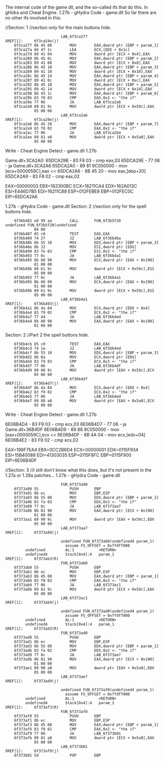 The internal code of the game dll, and the so-called ifs that do this. In gHidra and Cheat Engine.
1.27b - gHydra Code - game.dll So far there are no other ifs involved in this.

//Section: 1 //section only for the main buttons hide.

                             LAB_6f3ca277                                    XREF[1]:     6f3ca24e(j)  
        6f3ca277 8b 45 08        MOV        EAX,dword ptr [EBP + param_1]
        6f3ca27a 8d 4f 1c        LEA        ECX,[EDI + 0x1c]
        6f3ca27d 89 41 04        MOV        dword ptr [ECX + 0x4],EAX
        6f3ca280 8b 45 0c        MOV        EAX,dword ptr [EBP + param_2]
        6f3ca283 89 41 08        MOV        dword ptr [ECX + 0x8],EAX
        6f3ca286 8b 45 10        MOV        EAX,dword ptr [EBP + param_3]
        6f3ca289 89 41 10        MOV        dword ptr [ECX + 0x10],EAX
        6f3ca28c 8b 45 14        MOV        EAX,dword ptr [EBP + param_4]
        6f3ca28f 89 41 0c        MOV        dword ptr [ECX + 0xc],EAX
        6f3ca292 8b 45 18        MOV        EAX,dword ptr [EBP + param_5]
        6f3ca295 89 41 14        MOV        dword ptr [ECX + 0x14],EAX
        6f3ca298 8b 45 1c        MOV        EAX,dword ptr [EBP + param_6]
        6f3ca29b 83 f8 03        CMP        EAX,0x3 <- "the if"
        6f3ca29e 77 06           JA         LAB_6f3ca2a6
        6f3ca2a0 89 81 9c        MOV        dword ptr [ECX + 0x59c],EAX
                 05 00 00
                             LAB_6f3ca2a6                                    XREF[1]:     6f3ca29e(j)  
        6f3ca2a6 8b 45 20        MOV        EAX,dword ptr [EBP + param_7]
        6f3ca2a9 83 f8 02        CMP        EAX,0x2 <- "the if"
        6f3ca2ac 77 06           JA         LAB_6f3ca2b4
        6f3ca2ae 89 81 a0        MOV        dword ptr [ECX + 0x5a0],EAX
                 05 00 00

Write - Cheat Engine Detect - game.dll 1.27b

Game.dll+3CA2A0:
65DCA29B - 83 F8 03 - cmp eax,03
65DCA29E - 77 06 - ja Game.dll+3CA2A6
65DCA2A0 - 89 81 9C050000  - mov [ecx+0000059C],eax <<
65DCA2A6 - 8B 45 20  - mov eax,[ebp+20]
65DCA2A9 - 83 F8 02 - cmp eax,02

EAX=00000003
EBX=162300BC
ECX=16211CA4
EDX=162A013C
ESI=E446D7B5
EDI=16211C88
ESP=012FEBE8
EBP=012FEC0C
EIP=65DCA2A6

1.27b - gHydra Code - game.dll
Section: 2 //section only for the spell buttons hide.

        6f36b482 e8 99 aa        CALL       FUN_6f3b5f20                                     undefined FUN_6f3b5f20(undefined
                 04 00
        6f36b487 85 c0           TEST       EAX,EAX
        6f36b489 74 2f           JZ         LAB_6f36b4ba
        6f36b48b 8b 55 10        MOV        EDX,dword ptr [EBP + param_3]
        6f36b48e 8b 32           MOV        ESI,dword ptr [EDX]
        6f36b490 83 fe 03        CMP        ESI,0x3 <- "the if"
        6f36b493 77 0c           JA         LAB_6f36b4a1
        6f36b495 8b 88 90        MOV        ECX,dword ptr [EAX + 0x190]
                 01 00 00
        6f36b49b 89 b1 9c        MOV        dword ptr [ECX + 0x59c],ESI
                 05 00 00
        6f36b493 77 0c           JA         LAB_6f36b4a1
        6f36b495 8b 88 90        MOV        ECX,dword ptr [EAX + 0x190]
                 01 00 00
        6f36b49b 89 b1 9c        MOV        dword ptr [ECX + 0x59c],ESI
                 05 00 00
                             LAB_6f36b4a1                                    XREF[1]:     6f36b493(j)  
        6f36b4a1 8b 4a 04        MOV        ECX,dword ptr [EDX + 0x4]
        6f36b4a4 83 f9 02        CMP        ECX,0x2 <- "the if"
        6f36b4a7 77 44           JA         LAB_6f36b4ed
        6f36b4a9 8b 80 90        MOV        EAX,dword ptr [EAX + 0x190]
                 01 00 00
   
Section: 2 //Part 2 the spell buttons hide.

        6f36b4cb 85 c0           TEST       EAX,EAX
        6f36b4cd 74 1e           JZ         LAB_6f36b4ed
        6f36b4cf 8b 55 10        MOV        EDX,dword ptr [EBP + param_3]
        6f36b4d2 8b 0a           MOV        ECX,dword ptr [EDX]
        6f36b4d4 83 f9 03        CMP        ECX,0x3 <- "the if"
        6f36b4d7 77 06           JA         LAB_6f36b4df
        6f36b4d9 89 88 9c        MOV        dword ptr [EAX + 0x59c],ECX
                 05 00 00
                             LAB_6f36b4df                                    XREF[1]:     6f36b4d7(j)  
        6f36b4df 8b 4a 04        MOV        ECX,dword ptr [EDX + 0x4]
        6f36b4e2 83 f9 02        CMP        ECX,0x2 <- "the if"
        6f36b4e5 77 06           JA         LAB_6f36b4ed
        6f36b4e7 89 88 a0        MOV        dword ptr [EAX + 0x5a0],ECX
                 05 00 00

Write - Cheat Engine Detect - game.dll 1.27b

6E06B4D4 - 83 F9 03 - cmp ecx,03
6E06B4D7 - 77 06 - ja Game.dll+36B4DF
6E06B4D9 - 89 88 9C050000  - mov [eax+0000059C],ecx <<
6E06B4DF - 8B 4A 04  - mov ecx,[edx+04]
6E06B4E2 - 83 F9 02 - cmp ecx,02

EAX=198F7EA4
EBX=0CC2B6D4
ECX=00000001
EDX=0115F934
ESI=15B40088
EDI=41303035
ESP=0115F8FC
EBP=0115F900
EIP=6E06B4DF

//Section: 3 //I still don't know what this does, but it's not present in the 1.27a or 1.28a patches...
1.27b - gHydra Code - game.dll  
                        
                             FUN_6f373a90
        6f373a90 55              PUSH       EBP
        6f373a91 8b ec           MOV        EBP,ESP
        6f373a93 8b 55 08        MOV        EDX,dword ptr [EBP + param_1]
        6f373a96 83 fa 03        CMP        EDX,0x3 <- "the if"
        6f373a99 77 0c           JA         LAB_6f373aa7
        6f373a9b 8b 81 90        MOV        EAX,dword ptr [ECX + 0x190]
                 01 00 00
        6f373aa1 89 90 9c        MOV        dword ptr [EAX + 0x59c],EDX
                 05 00 00
                             LAB_6f373aa7                                    XREF[1]:     6f373a99(j)  

                             undefined FUN_6f373ab0(undefined4 param_1)
                               assume FS_OFFSET = 0xffdff000
             undefined         AL:1           <RETURN>
             undefined4        Stack[0x4]:4   param_1                                 XREF[1]:     6f373ab3(R)  
                             FUN_6f373ab0
        6f373ab0 55              PUSH       EBP
        6f373ab1 8b ec           MOV        EBP,ESP
        6f373ab3 8b 45 08        MOV        EAX,dword ptr [EBP + param_1]
        6f373ab6 83 f8 03        CMP        EAX,0x3 <- "the if"
        6f373ab9 77 06           JA         LAB_6f373ac1
        6f373abb 89 81 9c        MOV        dword ptr [ECX + 0x59c],EAX
                 05 00 00
                             LAB_6f373ac1                                    XREF[1]:     6f373ab9(j)  

                             undefined FUN_6f373ad0(undefined4 param_1)
                               assume FS_OFFSET = 0xffdff000
             undefined         AL:1           <RETURN>
             undefined4        Stack[0x4]:4   param_1                                 XREF[1]:     6f373ad3(R)  
                             FUN_6f373ad0
        6f373ad0 55              PUSH       EBP
        6f373ad1 8b ec           MOV        EBP,ESP
        6f373ad3 8b 55 08        MOV        EDX,dword ptr [EBP + param_1]
        6f373ad6 83 fa 02        CMP        EDX,0x2 <- "the if"
        6f373ad9 77 0c           JA         LAB_6f373ae7
        6f373adb 8b 81 90        MOV        EAX,dword ptr [ECX + 0x190]
                 01 00 00
        6f373ae1 89 90 a0        MOV        dword ptr [EAX + 0x5a0],EDX
                 05 00 00
                             LAB_6f373ae7                                    XREF[1]:     6f373ad9(j)  

                             undefined FUN_6f373af0(undefined4 param_1)
                               assume FS_OFFSET = 0xffdff000
             undefined         AL:1           <RETURN>
             undefined4        Stack[0x4]:4   param_1                                 XREF[1]:     6f373af3(R)  
                             FUN_6f373af0
        6f373af0 55              PUSH       EBP
        6f373af1 8b ec           MOV        EBP,ESP
        6f373af3 8b 45 08        MOV        EAX,dword ptr [EBP + param_1]
        6f373af6 83 f8 02        CMP        EAX,0x2 <- "the if"
        6f373af9 77 06           JA         LAB_6f373b01
        6f373afb 89 81 a0        MOV        dword ptr [ECX + 0x5a0],EAX
                 05 00 00
                             LAB_6f373b01                                    XREF[1]:     6f373af9(j)  
        6f373b01 5d              POP        EBP
